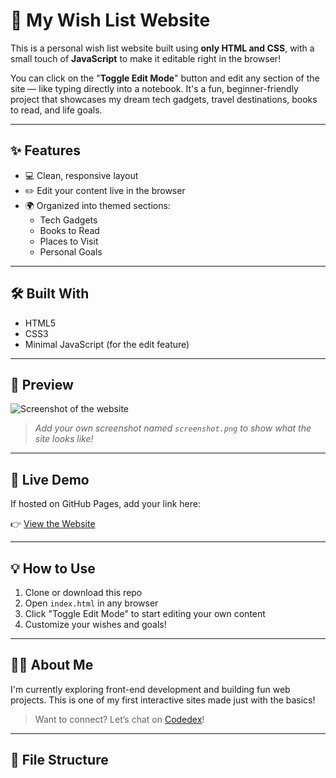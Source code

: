 # 🎁 My Wish List Website

This is a personal wish list website built using **only HTML and CSS**, with a small touch of **JavaScript** to make it editable right in the browser!

You can click on the "**Toggle Edit Mode**" button and edit any section of the site — like typing directly into a notebook. It's a fun, beginner-friendly project that showcases my dream tech gadgets, travel destinations, books to read, and life goals.

---

## ✨ Features

- 💻 Clean, responsive layout
- ✏️ Edit your content live in the browser
- 🌍 Organized into themed sections:
  - Tech Gadgets
  - Books to Read
  - Places to Visit
  - Personal Goals

---

## 🛠️ Built With

- HTML5  
- CSS3  
- Minimal JavaScript (for the edit feature)

---

## 📸 Preview

![Screenshot of the website](screenshot.png)

> _Add your own screenshot named `screenshot.png` to show what the site looks like!_

---

## 🔗 Live Demo

If hosted on GitHub Pages, add your link here:

👉 [View the Website](https://your-username.github.io/wishlist)

---

## 💡 How to Use

1. Clone or download this repo
2. Open `index.html` in any browser
3. Click "Toggle Edit Mode" to start editing your own content
4. Customize your wishes and goals!

---

## 🙋‍♀️ About Me

I'm currently exploring front-end development and building fun web projects. This is one of my first interactive sites made just with the basics!

> Want to connect? Let’s chat on [Codedex](https://codedex.io)!

---

## 📂 File Structure

